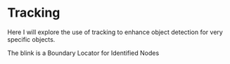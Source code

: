# Tracking 
Here I will explore the use of tracking to enhance object detection for very specific objects.

The blink is a Boundary Locator for Identified Nodes
